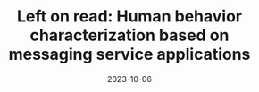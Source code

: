 ---
title: "Left on read: Human behavior characterization based on messaging service applications"
collection: publications
permalink: /publication/2023-10-06-human-behavior
excerpt: 
date: 2023-10-06
venue: 'NetMob 2023 Data Challenge'
paperurl: 'http://geymerson.github.io/files/NetMob_2023__Data_Challenge_Left_on_Read.pdf'
citation: "G. S. Ramos, G. Santos, D. Moura, D. Fernandes, F. Q. O. A. Rosso, R. Stanica, and A. L. L. Aquino, Left on read: Human behavior characterization based on messaging service applications, in NetMob 2023: Book of Abstracts. IMDEA Networks, oct 2023, pp. 202–203"
---